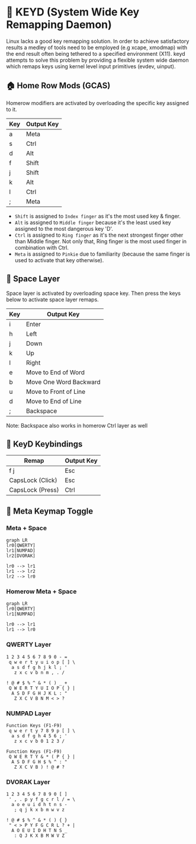 # 🎹 KEYD (System Wide Key Remapping Daemon)

Linux lacks a good key remapping solution. In order to achieve satisfactory
results a medley of tools need to be employed (e.g xcape, xmodmap) with the end
result often being tethered to a specified environment (X11). keyd attempts to
solve this problem by providing a flexible system wide daemon which remaps keys
using kernel level input primitives (evdev, uinput).

## 🏠 Home Row Mods (GCAS)

Homerow modifiers are activated by overloading the specific key assigned to it.

| Key | Output Key |
| --- | ---------- |
| a   | Meta       |
| s   | Ctrl       |
| d   | Alt        |
| f   | Shift      |
| j   | Shift      |
| k   | Alt        |
| l   | Ctrl       |
| ;   | Meta       |

- `Shift` is assigned to `Index finger` as it's the most used key & finger.
- `Alt` is assigned to `Middle finger` because it's the least used key
  assigned to the most dangerous key 'D'.
- `Ctrl` is assigned to `Ring finger` as it's the next strongest finger other
  than Middle finger. Not only that, Ring finger is the most used finger in
  combination with Ctrl.
- `Meta` is assigned to `Pinkie` due to familiarity (because the same finger is
  used to activate that key otherwise).

## 🚀 Space Layer

Space layer is activated by overloading space key. Then press the keys below to
activate space layer remaps.

| Key | Output Key             |
| --- | ---------------------- |
| i   | Enter                  |
| h   | Left                   |
| j   | Down                   |
| k   | Up                     |
| l   | Right                  |
| e   | Move to End of Word    |
| b   | Move One Word Backward |
| u   | Move to Front of Line  |
| d   | Move to End of Line    |
| ;   | Backspace              |

Note: Backspace also works in homerow Ctrl layer as well

## 🎹 KeyD Keybindings

| Remap            | Output Key |
| ---------------- | ---------- |
| f j              | Esc        |
| CapsLock (Click) | Esc        |
| CapsLock (Press) | Ctrl       |

## 🍇 Meta Keymap Toggle

### Meta + Space

```mermaid
graph LR
lr0[QWERTY]
lr1[NUMPAD]
lr2[DVORAK]

lr0 --> lr1
lr1 --> lr2
lr2 --> lr0
```

### Homerow Meta + Space

```mermaid
graph LR
lr0[QWERTY]
lr1[NUMPAD]

lr0 --> lr1
lr1 --> lr0
```

### QWERTY Layer

```
1 2 3 4 5 6 7 8 9 0 - =
 q w e r t y u i o p [ ] \
  a s d f g h j k l ; '
   z x c v b n m , . /
```

```
! @ # $ % ^ & * ( ) _ +
 Q W E R T Y U I O P { } |
  A S D F G H J K L : "
   Z X C V B N M < > ?
```

### NUMPAD Layer

```
Function Keys (F1-F9)
 q w e r t y 7 8 9 p [ ] \
  a s d f g h 4 5 6 ; '
   z x c v b 0 1 2 3 /
```

```
Function Keys (F1-F9)
 Q W E R T Y & * ( P { } |
  A S D F G H $ % ^ : "
   Z X C V B ) ! @ # ?
```

### DVORAK Layer

```
1 2 3 4 5 6 7 8 9 0 [ ]
 ' , . p y f g c r l / = \
  a o e u i d h t n s -
   ; q j k x b m w v z
```

```
! @ # $ % ^ & * ( ) { }
 " < > P Y F G C R L ? + |
  A O E U I D H T N S _
   : Q J K X B M W V Z
```
